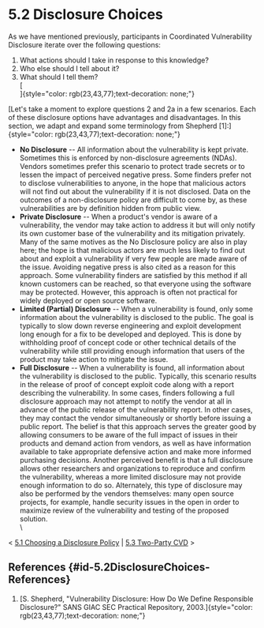 # 5.2 Disclosure Choices 

As we have mentioned previously, participants in Coordinated
Vulnerability Disclosure iterate over the following questions:

1.  What actions should I take in response to this knowledge?
2.  Who else should I tell about it?
3.  What should I tell them?\
    [\
    ]{style="color: rgb(23,43,77);text-decoration: none;"}

[Let\'s take a moment to explore questions 2 and 2a in a few scenarios.
Each of these disclosure options have advantages and disadvantages. In
this section, we adapt and expand some terminology from Shepherd
\[1\]:]{style="color: rgb(23,43,77);text-decoration: none;"}

-   **No Disclosure** -- All information about the vulnerability is kept
    private. Sometimes this is enforced by non-disclosure agreements
    (NDAs). Vendors sometimes prefer this scenario to protect trade
    secrets or to lessen the impact of perceived negative press. Some
    finders prefer not to disclose vulnerabilities to anyone, in the
    hope that malicious actors will not find out about the vulnerability
    if it is not disclosed. Data on the outcomes of a non-disclosure
    policy are difficult to come by, as these vulnerabilities are by
    definition hidden from public view.
-   **Private Disclosure** -- When a product\'s vendor is aware of a
    vulnerability, the vendor may take action to address it but will
    only notify its own customer base of the vulnerability and its
    mitigation privately. Many of the same motives as the No Disclosure
    policy are also in play here; the hope is that malicious actors are
    much less likely to find out about and exploit a vulnerability if
    very few people are made aware of the issue. Avoiding negative press
    is also cited as a reason for this approach. Some vulnerability
    finders are satisfied by this method if all known customers can be
    reached, so that everyone using the software may be protected.
    However, this approach is often not practical for widely deployed or
    open source software.
-   **Limited (Partial) Disclosure** -- When a vulnerability is found,
    only some information about the vulnerability is disclosed to the
    public. The goal is typically to slow down reverse engineering and
    exploit development long enough for a fix to be developed and
    deployed. This is done by withholding proof of concept code or other
    technical details of the vulnerability while still providing enough
    information that users of the product may take action to mitigate
    the issue.
-   **Full Disclosure** -- When a vulnerability is found, all
    information about the vulnerability is disclosed to the public.
    Typically, this scenario results in the release of proof of concept
    exploit code along with a report describing the vulnerability. In
    some cases, finders following a full disclosure approach may not
    attempt to notify the vendor at all in advance of the public release
    of the vulnerability report. In other cases, they may contact the
    vendor simultaneously or shortly before issuing a public report. The
    belief is that this approach serves the greater good by allowing
    consumers to be aware of the full impact of issues in their products
    and demand action from vendors, as well as have information
    available to take appropriate defensive action and make more
    informed purchasing decisions. Another perceived benefit is that a
    full disclosure allows other researchers and organizations to
    reproduce and confirm the vulnerability, whereas a more limited
    disclosure may not provide enough information to do so. Alternately,
    this type of disclosure may also be performed by the vendors
    themselves: many open source projects, for example, handle security
    issues in the open in order to maximize review of the vulnerability
    and testing of the proposed solution.\
    \

\< [5.1 Choosing a Disclosure
Policy](5.1-Choosing-a-Disclosure-Policy_47677474.md) \| [5.3
Two-Party CVD](5.3-Two-Party-CVD_47677476.md) \>

## References {#id-5.2DisclosureChoices-References}

1.  [S. Shepherd, \"Vulnerability Disclosure: How Do We Define
    Responsible Disclosure?\" SANS GIAC SEC Practical Repository,
    2003.]{style="color: rgb(23,43,77);text-decoration: none;"}

